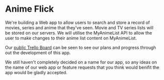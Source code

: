 # Anime Flick

We're building a Web app to allow users to search and store a record of movies, series and anime that they've seen. Movie and TV series lists will be stored on our servers. We will utilise the MyAnimeList API to allow the user to make changes to their anime list content on MyAnimeList.

Our [public Trello Board](https://trello.com/b/O9I2YLuO/movie-tracker) can be seen to see our plans and progress through out the development of this app.

We still haven't completely decided on a name for our app, so any ideas on the name of our web app or feature requests that you think would benifit the app would be gladly accepted.
